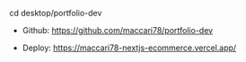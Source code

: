 cd desktop/portfolio-dev

- Github: https://github.com/maccari78/portfolio-dev

- Deploy: https://maccari78-nextjs-ecommerce.vercel.app/